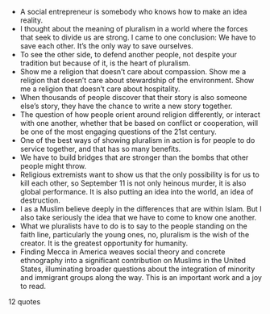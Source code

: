  - A social entrepreneur is somebody who knows how to make an idea reality.
 - I thought about the meaning of pluralism in a world where the forces that seek to divide us are strong. I came to one conclusion: We have to save each other. It’s the only way to save ourselves.
 - To see the other side, to defend another people, not despite your tradition but because of it, is the heart of pluralism.
 - Show me a religion that doesn’t care about compassion. Show me a religion that doesn’t care about stewardship of the environment. Show me a religion that doesn’t care about hospitality.
 - When thousands of people discover that their story is also someone else’s story, they have the chance to write a new story together.
 - The question of how people orient around religion differently, or interact with one another, whether that be based on conflict or cooperation, will be one of the most engaging questions of the 21st century.
 - One of the best ways of showing pluralism in action is for people to do service together, and that has so many benefits.
 - We have to build bridges that are stronger than the bombs that other people might throw.
 - Religious extremists want to show us that the only possibility is for us to kill each other, so September 11 is not only heinous murder, it is also global performance. It is also putting an idea into the world, an idea of destruction.
 - I as a Muslim believe deeply in the differences that are within Islam. But I also take seriously the idea that we have to come to know one another.
 - What we pluralists have to do is to say to the people standing on the faith line, particularly the young ones, no, pluralism is the wish of the creator. It is the greatest opportunity for humanity.
 - Finding Mecca in America weaves social theory and concrete ethnography into a significant contribution on Muslims in the United States, illuminating broader questions about the integration of minority and immigrant groups along the way. This is an important work and a joy to read.

12 quotes